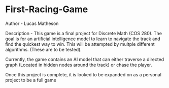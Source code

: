 # First-Racing-Game
Author - Lucas Matheson

Description - This game is a final project for Discrete Math (COS 280). The goal is for an artificial intelligence model to learn to 
navigate the track and find the quickest way to win. This will be attempted by multple different algorithms. (These are to be tested). 

Currently, the game contains an AI model that can either traverse a directed graph (Located in hidden nodes around the track) or chase the player. 

Once this project is complete, it is looked to be expanded on as a personal project to be a full game

